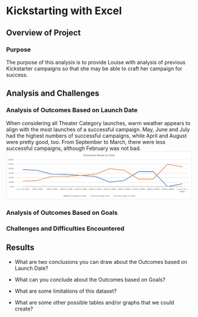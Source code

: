 # Kickstarting with Excel

## Overview of Project

### Purpose
The purpose of this analysis is to provide Louise with analysis of previous Kickstarter campaigns so that she may be able to craft her campaign for success.
## Analysis and Challenges

### Analysis of Outcomes Based on Launch Date
When considering all Theater Category launches, warm weather appears to align with the most launches of a successful campaign.  May, June and July had the highest numbers of successful campaigns, while April and August were pretty good, too.  From September to March, there were less successful campaigns, although February was not bad.
![Outcomes Based on Launch Date](Outcomes_vs_Goals.png)
### Analysis of Outcomes Based on Goals

### Challenges and Difficulties Encountered

## Results

- What are two conclusions you can draw about the Outcomes based on Launch Date?

- What can you conclude about the Outcomes based on Goals?

- What are some limitations of this dataset?

- What are some other possible tables and/or graphs that we could create?
